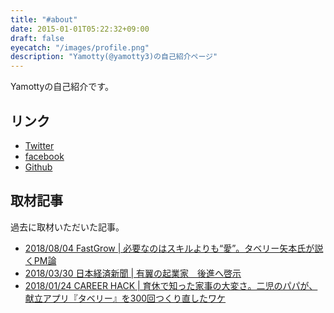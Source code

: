 ```yaml
---
title: "#about"
date: 2015-01-01T05:22:32+09:00
draft: false
eyecatch: "/images/profile.png"
description: "Yamotty(@yamotty3)の自己紹介ページ"
---
```


Yamottyの自己紹介です。<!--more-->

## リンク

- [Twitter](https://twitter.com/yamotty3)
- [facebook](https://www.facebook.com/Yamotty)
- [Github](https://github.com/Yamotty)

## 取材記事

過去に取材いただいた記事。

- [2018/08/04 FastGrow | 必要なのはスキルよりも“愛”。タベリー矢本氏が説くPM論](https://www.fastgrow.jp/articles/10x-yamoto)
- [2018/03/30 日本経済新聞 | 有翼の起業家　後進へ啓示](https://r.nikkei.com/article/DGXMZO28759400Z20C18A3X11000)
- [2018/01/24 CAREER HACK | 育休で知った家事の大変さ。二児のパパが、献立アプリ『タベリー』を300回つくり直したワケ](https://careerhack.en-japan.com/report/detail/911)
